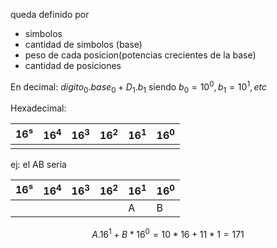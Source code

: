 queda definido por 
- simbolos
- cantidad de simbolos (base)
- peso de cada posicion(potencias crecientes de la base)
- cantidad de posiciones

En decimal: $digito_{0}.base_{0}+D_{1}.b_{1}$
siendo $b_{0}=10^0, b_{1}=10^1, etc$

Hexadecimal:

| 16⁵ | $16^4$ | $16^3$ | $16^2$ | $16^1$ | $16^0$ |
| --- | ---- | ------ | ------ | ------ | ------ |
|     |      |        |        |        |        |

ej: el AB seria


| 16⁵ | $16^4$ | $16^3$ | $16^2$ | $16^1$ | $16^0$ |
| --- | ---- | ------ | ------ | ------ | ------ |
|     |      |        |        |     A   |  B      |


$$A.16^1 + B*16^0= 10*16+11*1 = 171$$